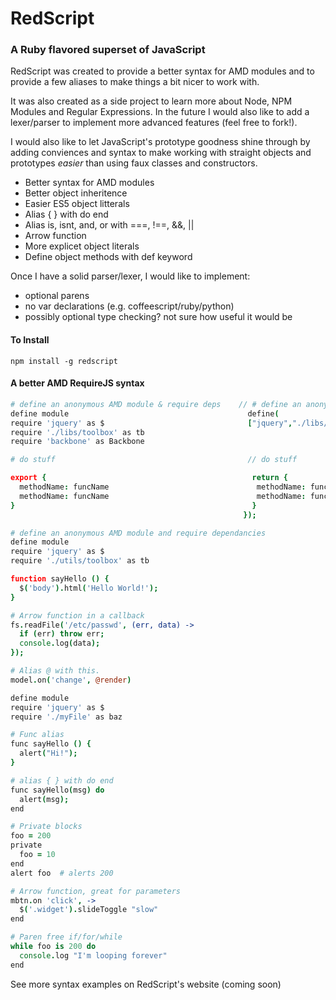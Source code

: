 # RedScript  
### A Ruby flavored superset of JavaScript

RedScript was created to provide a better syntax for AMD modules and to provide
a few aliases to make things a bit nicer to work with.

It was also created as a side project to learn more about Node, NPM Modules and Regular Expressions. In the future I would also like to add a
lexer/parser to implement more advanced features (feel free to fork!).

I would also like to let JavaScript's prototype goodness shine through by adding
conviences and syntax to make working with straight objects and prototypes
*easier* than using faux classes and constructors.

* Better syntax for AMD modules
* Better object inheritence
* Easier ES5 object litterals
* Alias { } with do end
* Alias is, isnt, and, or with ===, !==, &&, ||
* Arrow function
* More explicet object literals
* Define object methods with def keyword

Once I have a solid parser/lexer, I would like to implement:

* optional parens
* no var declarations (e.g. coffeescript/ruby/python)
* possibly optional type checking? not sure how useful it would be


#### To Install
`npm install -g redscript`


#### A better AMD RequireJS syntax
```coffeescript
# define an anonymous AMD module & require deps    // # define an anonymous AMD module & require deps
define module                                        define(
require 'jquery' as $                                ["jquery","./libs/toolbox","backbone"], function($,_,Backbone) {
require './libs/toolbox' as tb
require 'backbone' as Backbone                       

# do stuff                                           // do stuff

export {                                              return {
  methodName: funcName                                 methodName: funcName
  methodName: funcName                                 methodName: funcName 
}                                                     }       
                                                    });
```

```coffeescript
# define an anonymous AMD module and require dependancies
define module
require 'jquery' as $
require './utils/toolbox' as tb

function sayHello () {
  $('body').html('Hello World!');
}

# Arrow function in a callback
fs.readFile('/etc/passwd', (err, data) ->
  if (err) throw err;
  console.log(data);
});

# Alias @ with this.
model.on('change', @render)

```





```coffeescript
define module
require 'jquery' as $
require './myFile' as baz

# Func alias
func sayHello () {
  alert("Hi!");
}

# alias { } with do end
func sayHello(msg) do
  alert(msg);
end

# Private blocks
foo = 200
private
  foo = 10
end
alert foo  # alerts 200

# Arrow function, great for parameters
mbtn.on 'click', ->
  $('.widget').slideToggle "slow"
end

# Paren free if/for/while
while foo is 200 do
  console.log "I'm looping forever"
end

```

See more syntax examples on RedScript's website (coming soon)
